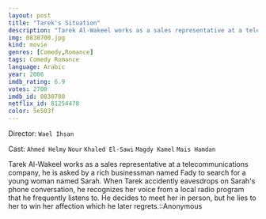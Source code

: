 ```yaml
---
layout: post
title: "Tarek's Situation"
description: "Tarek Al-Wakeel works as a sales representative at a telecommunications company, he is asked by a rich businessman named Fady to search for a young woman named Sarah. When Tarek accidently eavesdrops on Sarah's phone conversation, he recognizes her voice from a local radio program that he frequently listens to. He decides to meet her in person, but he lies to her to win her affection which he later regrets..."
img: 0830700.jpg
kind: movie
genres: [Comedy,Romance]
tags: Comedy Romance 
language: Arabic
year: 2006
imdb_rating: 6.9
votes: 2700
imdb_id: 0830700
netflix_id: 81254478
color: 5e503f
---
```

Director: `Wael Ihsan`  

Cast: `Ahmed Helmy` `Nour` `Khaled El-Sawi` `Magdy Kamel` `Mais Hamdan` 

Tarek Al-Wakeel works as a sales representative at a telecommunications company, he is asked by a rich businessman named Fady to search for a young woman named Sarah. When Tarek accidently eavesdrops on Sarah's phone conversation, he recognizes her voice from a local radio program that he frequently listens to. He decides to meet her in person, but he lies to her to win her affection which he later regrets.::Anonymous